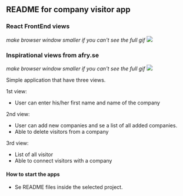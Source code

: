## README for company visitor app

### React FrontEnd views

_make browser window smaller if you can't see the full gif_
![](visitor_app.gif)

### Inspirational views from afry.se

_make browser window smaller if you can't see the full gif_
![](afry_inspo.gif)

Simple application that have three views.

1st view:

- User can enter his/her first name and name of the company

2nd view:

- User can add new companies and se a list of all added companies.
- Able to delete visitors from a company

3rd view:

- List of all visitor
- Able to connect visitors with a company

#### How to start the apps

- Se README files inside the selected project.
